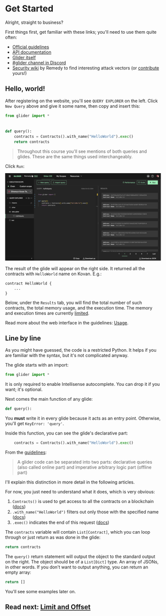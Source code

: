 # Get Started

Alright, straight to business?

First things first, get familiar with these links; you'll need to use them quite often:

- [Official guidelines](https://glide.gitbook.io/main)
- [API documentation](https://glide.gitbook.io/main/api)
- [Glider itself](https://glide.r.xyz/)
- [#glider channel in Discord](https://discord.gg/remedy)
- [Security wiki](https://wiki.r.security/wiki/Main_Page) by Remedy to find interesting attack vectors (or [contribute](https://wiki.r.security/w/index.php?title=Special:CreateAccount) yours!)

## Hello, world!

After registering on the website, you'll see `QUERY EXPLORER` on the left. Click `New Query` above and give it some name, then copy and insert this:

```python
from glider import *


def query():
    contracts = Contracts().with_name("HelloWorld").exec()
    return contracts

```

> Throughout this course you'll see mentions of both queries and glides. These are the same things used interchangeably.

Click `Run`:

![Results of the glide](./media/result.png)

The result of the glide will appear on the right side. It returned all the contracts with `HelloWorld` name on Kovan. E.g.:

```solidity
contract HelloWorld {
    ...
}
```

Below, under the `Results` tab, you will find the total number of such contracts, the total memory usage, and the execution time. The memory and execution times are currently [limited](https://glide.gitbook.io/main/limitations).

Read more about the web interface in the guidelines: [Usage](https://glide.gitbook.io/main/usage).

## Line by line

As you might have guessed, the code is a restricted Python. It helps if you are familiar with the syntax, but it's not complicated anyway.

The glide starts with an import:

```python
from glider import *
```

It is only required to enable Intellisense autocomplete. You can drop it if you want; it's optional.

Next comes the main function of any glide:

```python
def query():
```

You **must** write it in every glide because it acts as an entry point. Otherwise, you'll get `KeyError: 'query'`.

Inside this function, you can see the glide's declarative part:

```python
    contracts = Contracts().with_name("HelloWorld").exec()
```

From the [guidelines](https://glide.gitbook.io/main/writing-gliders):

> A glider code can be separated into two parts: declarative queries (also called online part) and imperative arbitrary logic part (offline part)

I'll explain this distinction in more detail in the following articles.

For now, you just need to understand what it does, which is very obvious:

1. `Contracts()` is used to get access to all the contracts on a blockchain ([docs](https://glide.gitbook.io/main/api/contracts))
2. `.with_name("HelloWorld")` filters out only those with the specified name ([docs](https://glide.gitbook.io/main/api/contracts/contracts.with_name))
3. `.exec()` indicates the end of this request ([docs](https://glide.gitbook.io/main/api/contracts/contracts.exec))

The `contracts` variable will contain `List[Contract]`, which you can loop through or just return as was done in the glide:

```python
return contracts
```

The `query()` return statement will output the object to the standard output on the right. The object should be of a `List[Dict]` type. An array of JSONs, in other words. If you don't want to output anything, you can return an empty array:

```python
return []
```

You'll see some examples later on.

## Read next: [Limit and Offset](../limit-and-offset/README.md)
